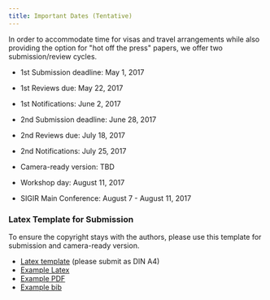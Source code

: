 ```yaml
---
title: Important Dates (Tentative)
---
```


In order to accommodate time for visas and travel arrangements while also providing the option for "hot off the press" papers, we offer two submission/review cycles.

- 1st Submission deadline:  May 1, 2017
- 1st Reviews due:          May 22, 2017
- 1st Notifications:        June 2, 2017

- 2nd Submission deadline:  June 28, 2017
- 2nd Reviews due:          July 18, 2017
- 2nd Notifications:        July 25, 2017

- Camera-ready version: TBD
- Workshop day:         August 11, 2017
- SIGIR Main Conference: August 7 - August 11, 2017


### Latex Template for Submission

To ensure the copyright stays with the authors, please use this template for submission and camera-ready version.

- [Latex template](/template/onecolceurws.sty) (please submit as DIN A4)
- [Example Latex](/template/paper1.tex)
- [Example PDF](/template/paper1.pdf)
- [Example bib](/template/samplebib.bib)


